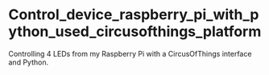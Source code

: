 # Control_device_raspberry_pi_with_python_used_circusofthings_platform
Controlling 4 LEDs from my Raspberry Pi with a CircusOfThings interface and Python.
